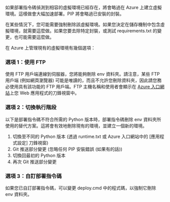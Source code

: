 如果部署指令碼偵測到相容的虛擬環境已經存在，將會略過在 Azure 上建立虛擬環境。這樣做會大幅加速部署。PIP 將會略過已安裝的封裝。

在某些情況下，您可能需要強制刪除該虛擬環境。如果您決定在儲存機制中包含虛擬環境，就需要這麼做。如果您要去除特定封裝，或測試 requirements.txt 的變更，也可能需要這麼做。

在 Azure 上管理現有的虛擬環境有幾個選項：

### 選項 1：使用 FTP

使用 FTP 用戶端連線到伺服器，您將能夠刪除 env 資料夾。請注意，某些 FTP 用戶端 (例如網頁瀏覽器) 可能是唯讀的，而且不允許您刪除資料夾，因此請您務必使用具有該功能的 FTP 用戶端。FTP 主機名稱和使用者會顯示在 [Azure 入口網站](https://portal.azure.com)上您 Web 應用程式的刀鋒視窗中。

### 選項 2：切換執行階段

以下是部署指令碼不符合所需的 Python 版本時，部署指令碼刪除 env 資料夾所使用的替代方案。這將會有效地刪除現有的環境，並建立一個新的環境。

1. 切換至不同的 Python 版本 (透過 runtime.txt 或 Azure 入口網站中的 [應用程式設定] 刀鋒視窗)
1. Git 推送部分變更 (忽略任何 PIP 安裝錯誤 (如果有的話))
1. 切換回最初的 Python 版本
1. 再次 Git 推送部分變更

### 選項 3：自訂部署指令碼

如果您已自訂部署指令碼，可以變更 deploy.cmd 中的程式碼，以強制它刪除 env 資料夾。

<!---HONumber=AcomDC_1125_2015-->